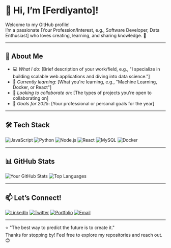 # 👋 Hi, I’m [Ferdiyanto]!

Welcome to my GitHub profile!  
I’m a passionate [Your Profession/Interest, e.g., Software Developer, Data Enthusiast] who loves creating, learning, and sharing knowledge. 🚀

---

## 🌟 About Me

- 💻 *What I do*: [Brief description of your work/field, e.g., "I specialize in building scalable web applications and diving into data science."]
- 🌱 *Currently learning*: [What you're learning, e.g., "Machine Learning, Docker, or React"]
- 🤝 *Looking to collaborate on*: [The types of projects you're open to collaborating on]
- 🎯 *Goals for 2025*: [Your professional or personal goals for the year]

---

## 🛠 Tech Stack

![JavaScript](https://img.shields.io/badge/-JavaScript-F7DF1E?style=flat&logo=javascript&logoColor=black)
![Python](https://img.shields.io/badge/-Python-3776AB?style=flat&logo=python&logoColor=white)
![Node.js](https://img.shields.io/badge/-Node.js-339933?style=flat&logo=nodedotjs&logoColor=white)
![React](https://img.shields.io/badge/-React-61DAFB?style=flat&logo=react&logoColor=black)
![MySQL](https://img.shields.io/badge/-MySQL-4479A1?style=flat&logo=mysql&logoColor=white)
![Docker](https://img.shields.io/badge/-Docker-2496ED?style=flat&logo=docker&logoColor=white)

---

## 📊 GitHub Stats

![Your GitHub Stats](https://github-readme-stats.vercel.app/api?username=iniiferdi&show_icons=true&theme=radical)
![Top Languages](https://github-readme-stats.vercel.app/api/top-langs/?username=iniiferdi&layout=compact&theme=radical)

---

## 📫 Let’s Connect!

[![LinkedIn](https://img.shields.io/badge/LinkedIn-0077B5?style=flat&logo=linkedin&logoColor=white)](https://www.linkedin.com/in/your-profile/)
[![Twitter](https://img.shields.io/badge/Twitter-1DA1F2?style=flat&logo=twitter&logoColor=white)](https://twitter.com/yourprofile)
[![Portfolio](https://img.shields.io/badge/Portfolio-000000?style=flat&logo=web&logoColor=white)](https://yourportfolio.com)
[![Email](https://img.shields.io/badge/Email-D14836?style=flat&logo=gmail&logoColor=white)](mailto:your.email@example.com)

---

⭐ "The best way to predict the future is to create it."  
Thanks for stopping by! Feel free to explore my repositories and reach out. 😊
